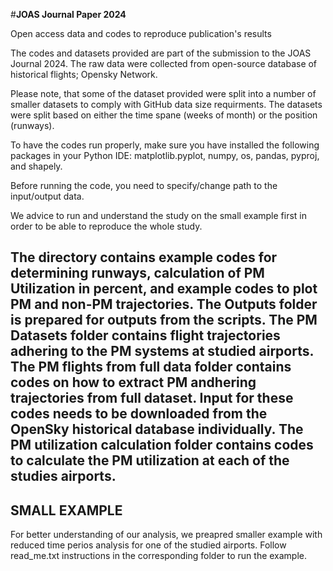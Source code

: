 #**JOAS Journal Paper 2024**

Open access data and codes to reproduce publication's results

The codes and datasets provided are part of the submission to the JOAS Journal 2024. The raw data were collected from open-source database of historical flights; Opensky Network.

Please note, that some of the dataset provided were split into a number of smaller datasets to comply with GitHub data size requirments. The datasets were split based on either the time spane (weeks of month) or the position (runways).

To have the codes run properly, make sure you have installed the following packages in your Python IDE: matplotlib.pyplot, numpy, os, pandas, pyproj, and shapely.

Before running the code, you need to specify/change path to the input/output data.

We advice to run and understand the study on the small example first in order to be able to reproduce the whole study.

The directory contains example codes for determining runways, calculation of PM Utilization in percent, and example codes to plot PM and non-PM trajectories. The Outputs folder is prepared for outputs from the scripts. The PM Datasets folder contains flight trajectories adhering to the PM systems at studied airports. The PM flights from full data folder contains codes on how to extract PM andhering trajectories from full dataset. Input for these codes needs to be downloaded from the OpenSky historical database individually. The PM utilization calculation folder contains codes to calculate the PM utilization at each of the studies airports.
--------------------
**SMALL EXAMPLE**
-------------------
For better understanding of our analysis, we preapred smaller example with reduced time perios analysis for one of the studied airports. Follow read_me.txt instructions in the corresponding folder to run the example.
